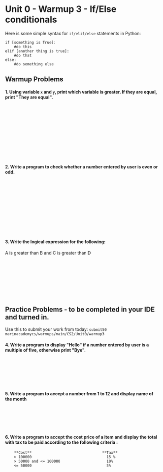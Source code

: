 # Unit 0 - Warmup 3 - If/Else conditionals

Here is some simple syntax for `if/elif/else` statements in Python:
&nbsp;  

    if [something is True]:
        #do this
    elif [another thing is true]:
        #do that
    else:
        #do something else

## Warmup Problems
#### 1. Using variable `x` and `y`, print which variable is greater. If they are equal, print "They are equal".
&nbsp;  
&nbsp;  
&nbsp;  
&nbsp;  
&nbsp;  
&nbsp;  
&nbsp;  
&nbsp;  
&nbsp;  
&nbsp;  

#### 2. Write a program to check whether a number entered by user is even or odd.

&nbsp;  
&nbsp;  
&nbsp;  
&nbsp;  
&nbsp;  
&nbsp;  
&nbsp;  
&nbsp;  
&nbsp;  
&nbsp;  

#### 3. Write the logical expression for the following:
A is greater than B and C is greater than D

&nbsp;  
&nbsp;  
&nbsp;  
&nbsp;  
&nbsp;  
&nbsp;  
&nbsp;  


## Practice Problems - to be completed in your IDE and turned in.
Use this to submit your work from today: `submit50 marinacademycs/warmups/main/CS2/Unit0/warmup3`
    
#### 4. Write a program to display "Hello" if a number entered by user is a multiple of five, otherwise print "Bye".

&nbsp;  
&nbsp;  
&nbsp;  
&nbsp;  
&nbsp;  

#### 5. Write a program to accept a number from 1 to 12 and display name of the month
&nbsp;  
&nbsp;  
&nbsp;  
&nbsp;  

#### 6. Write a program to accept the cost price of a item and display the total with tax to be paid according to the following criteria :
    
        **Cost**                                **Tax**
        > 100000                                  15 %
        > 50000 and <= 100000                     10%
        <= 50000                                  5%
        
        
&nbsp;  
&nbsp;  
&nbsp;  
&nbsp;  
